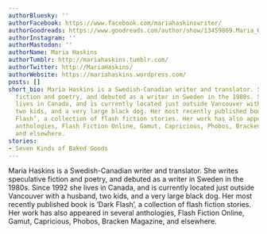 ```yaml
---
authorBluesky: ''
authorFacebook: https://www.facebook.com/mariahaskinswriter/
authorGoodreads: https://www.goodreads.com/author/show/13459869.Maria_Haskins
authorInstagram: ''
authorMastodon: ''
authorName: Maria Haskins
authorTumblr: http://mariahaskins.tumblr.com/
authorTwitter: http://MariaHaskins/
authorWebsite: https://mariahaskins.wordpress.com/
posts: []
short_bio: Maria Haskins is a Swedish-Canadian writer and translator. She writes speculative
  fiction and poetry, and debuted as a writer in Sweden in the 1980s. Since 1992 she
  lives in Canada, and is currently located just outside Vancouver with a husband,
  two kids, and a very large black dog. Her most recently published book is ‘Dark
  Flash’, a collection of flash fiction stories. Her work has also appeared in several
  anthologies, Flash Fiction Online, Gamut, Capricious, Phobos, Bracken Magazine,
  and elsewhere.
stories:
- Seven Kinds of Baked Goods
---
```


Maria Haskins is a Swedish-Canadian writer and translator. She writes speculative fiction and poetry, and debuted as a writer in Sweden in the 1980s. Since 1992 she lives in Canada, and is currently located just outside Vancouver with a husband, two kids, and a very large black dog. Her most recently published book is ‘Dark Flash’, a collection of flash fiction stories. Her work has also appeared in several anthologies, Flash Fiction Online, Gamut, Capricious, Phobos, Bracken Magazine, and elsewhere.